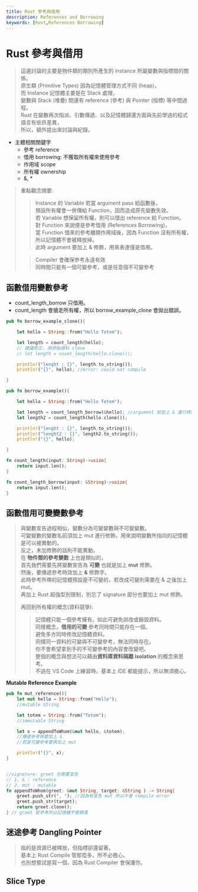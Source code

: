 ```yaml
---
title: Rust 參考與借用
description: References and Borrowing
keywords: [Rust,References Borrowing]
---
```


# Rust 參考與借用
> 這邊討論的主要是物件類的類別所產生的 instance 所屬變數與指標間的關係。  
> 原生類 \(Primitive Types\) 因為記憶體管理方式不同 \(heap\)，  
> 而 Instance 記憶體主要是在 Stack 處理，  
> 變數與 Stack \(堆疊\) 間還有 reference \(參考\) 與 Pointer \(指標\) 等中間過程。  
> Rust 在變數再次指派、引數傳遞、以及記憶體歸還方面與先前學過的程式語言有些許差異，  
> 所以，額外提出來討論與紀錄。

* 主體相關關鍵字
    * 參考 reference  
    * 借用 borrowing: 不獲取所有權來使用參考  
    * 作用域 scope  
    * 所有權 ownership  
    * &, *
    
> 重點觀念摘要:  
>> Instance 的 Variable 若當 argument pass 給函數後，  
>> 預設所有權會一併傳給 Function，因而造成原先變數失效。  
>> 若 Variable 想保留所有權，則可以借出 reference 給 Function。  
>> 對 Function 來說便是參考借用 (References Borrowing)，   
>> 當 Function 借來的參考離開作用域後，因為 Function 沒有所有權，所以記憶體不會被釋放掉。  
>> 此時 argument 要加上 & 修飾，用來表達僅是借用。  
>
>> Compiler 會確保參考永遠有效  
>> 同時間只能有一個可變參考，或是任意個不可變參考  


## 函數借用變數參考
* count_length_borrow 只借用。
* count_length 會搶走所有權，所以 borrow_example_clone 會拋出錯誤。 

```rust
pub fn borrow_example_clone(){

    let hello = String::from("Hello Totem");

    let length = count_length(hello);
    // 建議修正: 將原始資料 clone 
    // let length = count_length(hello.clone());

    println!("lenght : {}", length.to_string());
    println!("{}", hello); //error: could not compile

}

pub fn borrow_example(){

    let hello = String::from("Hello Totem");

    let length = count_length_borrow(&hello); //argument 前加上 & 進行修飾
    let length2 = count_length(hello.clone());

    println!("lenght : {}", length.to_string());
    println!("lenght2 : {}", length2.to_string());
    println!("{}", hello);

}

fn count_length(input: String)->usize{
    return input.len();
}

fn count_length_borrow(input: &String)->usize{
    return input.len();
}
```    

## 函數借用可變變數參考
> 與變數宣告過程相似，變數分為可變變數與不可變變數。  
> 可變變數的變數名前須加上 mut 進行修飾，用來說明變數所指向的記憶體是可以被異動的。  
> 反之，未加修飾的話則不能異動。  
> 在 **物件類的參考變數** 上也是類似的，  
> 首先我們需要先將變數宣告為 **可變** 也就是加上 **mut** 修飾。  
> 然後，要傳遞參考時效加上 **&** 修飾字。  
> 此時參考所帶的記憶體預設是不可變的，若改成可變則需要在 & 之後加上 mut。   
> 再加上 Rust 超強型別限制，別忘了 signature 部分也要加上 mut 修飾。   
>
> 再回到所有權的概念(資料競爭): 
>> 記憶體只能一個參考擁有。如此可避免誤改或銷毀資料。   
>> 同樣概念，**借用的可變** 參考同時間只能存在一個。  
>> 避免多方同時修改記憶體資料。  
>> 同樣同一資料的可變與不可變參考，無法同時存在。  
>> 你不會希望拿到手的不可變參考的內容會改變吧。  
>> 整個的概念與想法可以藉由**資料庫資料隔離 isolation** 的概念來思考。  
>> 不過在 VS Code 上練習時，基本上 IDE 都能提示，所以無須擔心。  
 

__Mutable Reference Example__

```rust
pub fn mut_reference(){
    let mut hello = String::from("Hello");
    //mutable String

    let totem = String::from("Totem");
    //immutable String

    let x = appendToWhom(&mut hello, &totem);
    //傳遞參考時要加上 &
    //若是可變參考要再加上 mut

    println!("{}", x);
}


//signature: greet 也需要宣告
// 1. & : reference
// 2. mut : mutable 
fn appendToWhom(greet: &mut String, target: &String ) -> String{
    greet.push_str(", "); //因為有宣告 mut 所以不會 compile error
    greet.push_str(target);
    return greet.clone();
} // greet 是參考所以記憶體不會歸還
```
 
## 迷途參考 Dangling Pointer
> 指的是資源已被釋放，但指標卻還留著。  
> 基本上 Rust Compile 管那麼多，所不必擔心。  
> 也別想嘗試是寫一個，因為 Rust Compiler 會保護你。  


## Slice Type<span id="Rust_Slice">&nbsp;</span>


> 
